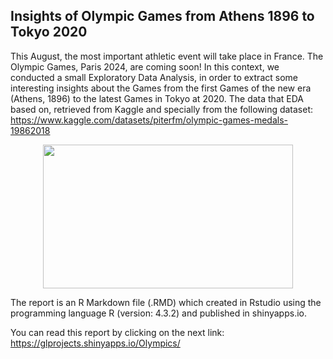## Insights of Olympic Games from Athens 1896 to Tokyo 2020
This August, the most important athletic event will take place in France. The Olympic Games, Paris 2024, are coming soon!
In this context, we conducted a small Exploratory Data Analysis, in order to extract some interesting insights about the Games from the first Games of the new era (Athens, 1896) to the latest Games in Tokyo at 2020.
The data that EDA based on, retrieved from Kaggle and specially from the following dataset: https://www.kaggle.com/datasets/piterfm/olympic-games-medals-19862018

<p align="center">
  <img src="https://github.com/geolamprou/Olympics-Insights/assets/127976930/56f05c0e-ede3-4c34-a005-28c3196a7326" width="400" height="230" >
</p>

The report is an R Markdown file (.RMD) which created in Rstudio using the programming language R (version: 4.3.2) and published in shinyapps.io.

You can read this report by clicking on the next link: https://glprojects.shinyapps.io/Olympics/
